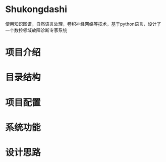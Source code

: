 # Shukongdashi
使用知识图谱，自然语言处理，卷积神经网络等技术，基于python语言，设计了一个数控领域故障诊断专家系统

项目介绍
===
目录结构
===
项目配置
===
系统功能
===
设计思路
===

